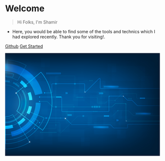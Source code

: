 <h1 id="cover-heading">
  <b>Welcome</b>  <!-- TODO: Update title -->
</h1>


>  Hi Folks, I'm Shamir
- Here, you would be able to find some of the tools and technics which I had explored recently. Thank you for visiting!.

[Github](http://github.com/mshamir11) 
[Get Started](#home) 

![](./media/cover_page_bg.jpeg)